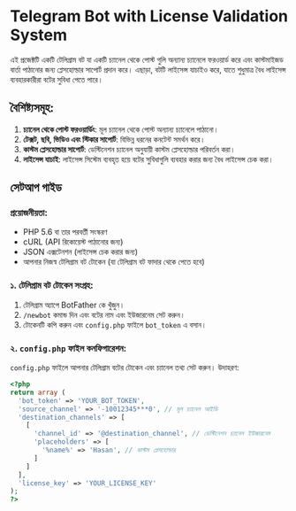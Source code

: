 # Telegram Bot with License Validation System

এই প্রজেক্টটি একটি টেলিগ্রাম বট যা একটি চ্যানেল থেকে পোস্ট গুলি অন্যান্য চ্যানেলে ফরওয়ার্ড করে এবং কাস্টমাইজড বার্তা পাঠানোর জন্য প্লেসহোল্ডার সাপোর্ট প্রদান করে। এছাড়া, বটটি লাইসেন্স যাচাইও করে, যাতে শুধুমাত্র বৈধ লাইসেন্স ব্যবহারকারীরা বটের সুবিধা পেতে পারে।

## বৈশিষ্ট্যসমূহ:
1. **চ্যানেল থেকে পোস্ট ফরওয়ার্ডিং**: মূল চ্যানেল থেকে পোস্ট অন্যান্য চ্যানেলে পাঠানো।
2. **টেক্সট, ছবি, ভিডিও এবং স্টিকার সাপোর্ট**: বিভিন্ন ধরনের কনটেন্ট সমর্থন করে।
3. **কাস্টম প্লেসহোল্ডার সাপোর্ট**: ডেস্টিনেশন চ্যানেল অনুযায়ী কাস্টম প্লেসহোল্ডার পরিবর্তন করা।
4. **লাইসেন্স যাচাই**: লাইসেন্স সিস্টেম ব্যবহৃত হয়ে বটের সুবিধাগুলি ব্যবহার করার জন্য বৈধ লাইসেন্স চেক করা।

## সেটআপ গাইড

### প্রয়োজনীয়তা:
- PHP 5.6 বা তার পরবর্তী সংস্করণ
- cURL (API রিকোয়েস্ট পাঠানোর জন্য)
- JSON এক্সটেনশন (লাইসেন্স চেক করার জন্য)
- আপনার নিজস্ব টেলিগ্রাম বট টোকেন (যা টেলিগ্রাম বট ফাদার থেকে পেতে হবে)

### ১. টেলিগ্রাম বট টোকেন সংগ্রহ:
1. টেলিগ্রাম অ্যাপে BotFather কে খুঁজুন।
2. `/newbot` কমান্ড দিন এবং বটের নাম এবং ইউজারনেম সেট করুন।
3. টোকেনটি কপি করুন এবং `config.php` ফাইলে `bot_token` এ বসান।

### ২. `config.php` ফাইল কনফিগারেশন:
`config.php` ফাইলে আপনার টেলিগ্রাম বটের টোকেন এবং চ্যানেল তথ্য সেট করুন। উদাহরণ:

```php
<?php
return array (
  'bot_token' => 'YOUR_BOT_TOKEN', 
  'source_channel' => '-10012345***0', // মূল চ্যানেল আইডি
  'destination_channels' => [
    [
      'channel_id' => '@destination_channel', // ডেস্টিনেশন চ্যানেল ইউজারনেম
      'placeholders' => [
        '%name%' => 'Hasan', // কাস্টম প্লেসহোল্ডার
      ]
    ]
  ],
  'license_key' => 'YOUR_LICENSE_KEY'
);
?>